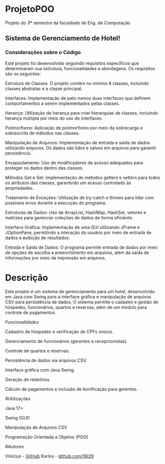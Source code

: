 # ProjetoPOO
Projeto do 3º semestre da faculdade de Eng. de Computação

## Sistema de Gerenciamento de Hotel!

### Considerações sobre o Código
Este projeto foi desenvolvido seguindo requisitos específicos que determinaram sua estrutura, funcionalidades e abordagens. Os requisitos são os seguintes:

Estrutura de Classes: O projeto contém no mínimo 8 classes, incluindo classes abstratas e a classe principal.

Interfaces: Implementação de pelo menos duas interfaces que definem comportamentos a serem implementados pelas classes.

Herança: Utilização de herança para criar hierarquias de classes, incluindo herança múltipla por meio do uso de interfaces.

Polimorfismo: Aplicação de polimorfismo por meio da sobrecarga e sobrescrita de métodos nas classes.

Manipulação de Arquivos: Implementação de entrada e saída de dados utilizando arquivos. Os dados são lidos e salvos em arquivos para garantir persistência.

Encapsulamento: Uso de modificadores de acesso adequados para proteger os dados dentro das classes.

Métodos Get e Set: Implementação de métodos getters e setters para todos os atributos das classes, garantindo um acesso controlado às propriedades.

Tratamento de Exceções: Utilização de try-catch e throws para lidar com possíveis erros durante a execução do programa.

Estruturas de Dados: Uso de ArrayList, HashMap, HashSet, vetores e matrizes para gerenciar coleções de dados de forma eficiente.

Interface Gráfica: Implementação de uma GUI utilizando JFrame e JOptionPane, permitindo a interação do usuário por meio de entrada de dados e exibição de resultados.

Entrada e Saída de Dados: O programa permite entrada de dados por meio de opções de escolha e preenchimento em arquivos, além da saída de informações por meio da impressão em arquivos.


# Descrição

Este projeto é um sistema de gerenciamento para um hotel, desenvolvido em Java com Swing para a interface gráfica e manipulação de arquivos CSV para persistência de dados. O sistema permite o cadastro e gestão de hóspedes, funcionários, quartos e reservas, além de um módulo para controle de pagamentos.

*Funcionalidades*

Cadastro de hóspedes e verificação de CPFs únicos.

Gerenciamento de funcionários (gerentes e recepcionistas).

Controle de quartos e reservas.

Persistência de dados via arquivos CSV.

Interface gráfica com Java Swing.

Geração de relatórios.

Cálculo de pagamentos e inclusão de bonificação para gerentes.

#Utilizações

Java 17+

Swing (GUI)

Manipulação de Arquivos CSV

Programação Orientada a Objetos (POO)

#Autores

Vinicius - [GitHub](https://github.com/sillosvn)
Karlos - [github.com/16l29](https://github.com/16l29/)

